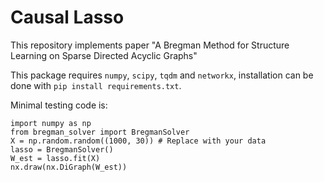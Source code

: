 # Causal Lasso

This repository implements paper "A Bregman Method for Structure Learning on Sparse Directed Acyclic Graphs"

This package requires `numpy`, `scipy`, `tqdm` and `networkx`, installation can be done with `pip install requirements.txt`.

Minimal testing code is:
```
import numpy as np
from bregman_solver import BregmanSolver
X = np.random.random((1000, 30)) # Replace with your data
lasso = BregmanSolver()
W_est = lasso.fit(X)
nx.draw(nx.DiGraph(W_est))
```